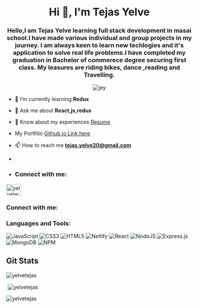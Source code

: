 <h1 align="center">Hi 👋, I'm Tejas Yelve</h1>
<h3 align="center">Hello,I am Tejas Yelve learning full stack development in masai school.I have made various individual and group projects in my journey. I am always keen to learn new techlogies and it's application to solve real life problems.I have completed my graduation in Bachelor of commerece degree securing first class. My leasures are riding bikes, dance ,reading and Travelling.</h3>
<div align='center'>
<img align='center' src='https://camo.githubusercontent.com/c1dcb74cc1c1835b1d716f5051499a2814c683c806b15f04b0eba492863703e9/68747470733a2f2f63646e2e6472696262626c652e636f6d2f75736572732f3733303730332f73637265656e73686f74732f363538313234332f6176656e746f2e676966' alt='jey'/>
  </div>

- 🌱 I’m currently learning **Redux**

- 💬 Ask me about **React,js,redux**

- 📄 Know about my experiences [Resume](https://drive.google.com/file/d/1Y7DFIqh6waMPzkrTOb2u2MvRTJfo4nMv/view?usp=share_link)

-  My Portfilio [Github.io Link here](https://yelvetejas.github.io/)

- 📫 How to reach me **tejas.yelve20@gmail.com**
- 
- <h3 align="left">Connect with me:</h3>
<p align="left">
  
<a href="https://www.linkedin.com/in/tejas-yelve-b889671bb/" target="_blank"><img align="center" src="https://raw.githubusercontent.com/rahuldkjain/github-profile-readme-generator/master/src/images/icons/Social/linked-in-alt.svg" alt="yelvetejas" height="30" width="40" /></a>
</p>


<h3 align="left">Connect with me:</h3>
<p align="left">
</p>

<h3 align="left">Languages and Tools:</h3>
<div>
  
  ![JavaScript](https://img.shields.io/badge/javascript-%23323330.svg?style=for-the-badge&logo=javascript&logoColor=%23F7DF1E) 
  ![CSS3](https://img.shields.io/badge/css3-%231572B6.svg?style=for-the-badge&logo=css3&logoColor=white)
  ![HTML5](https://img.shields.io/badge/html5-%23E34F26.svg?style=for-the-badge&logo=html5&logoColor=white)
  ![Netlify](https://img.shields.io/badge/netlify-%23000000.svg?style=for-the-badge&logo=netlify&logoColor=#00C7B7)
  ![React](https://img.shields.io/badge/react-%2320232a.svg?style=for-the-badge&logo=react&logoColor=%2361DAFB)
  ![NodeJS](https://img.shields.io/badge/node.js-6DA55F?style=for-the-badge&logo=node.js&logoColor=white)
  ![Express.js](https://img.shields.io/badge/express.js-%23404d59.svg?style=for-the-badge&logo=express&logoColor=%2361DAFB)
  ![MongoDB](https://img.shields.io/badge/MongoDB-%234ea94b.svg?style=for-the-badge&logo=mongodb&logoColor=white)
  ![NPM](https://img.shields.io/badge/NPM-%23000000.svg?style=for-the-badge&logo=npm&logoColor=white)
</div>
 
 ## Git Stats
<p><img align="center" src="https://github-readme-stats.vercel.app/api/top-langs?username=yelvetejas&show_icons=true&locale=en&layout=compact" alt="yelvetejas" /></p>

<p>&nbsp;<img align="center" src="https://github-readme-stats.vercel.app/api?username=yelvetejas&show_icons=true&locale=en" alt="yelvetejas" /></p>

<p><img align="center" src="https://github-readme-streak-stats.herokuapp.com/?user=yelvetejas&" alt="yelvetejas" /></p>
